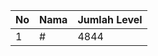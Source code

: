 | No | Nama            | Jumlah Level |
|----|-----------------|--------------|
| 1  | #    |    4844        |
